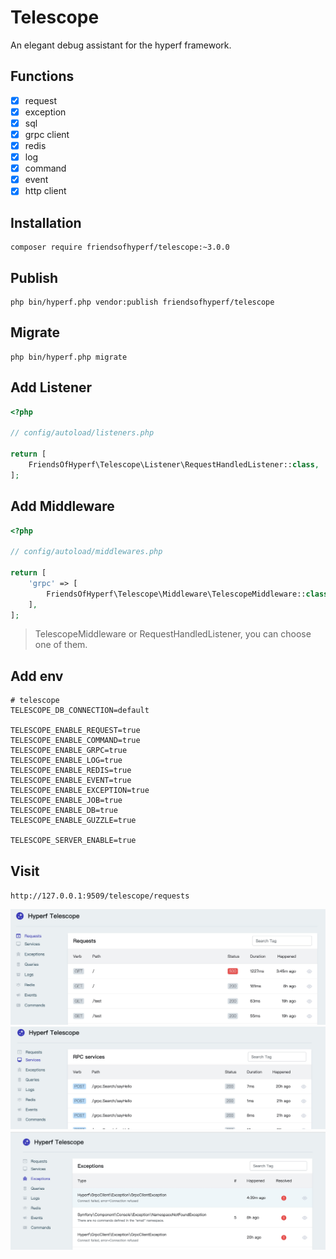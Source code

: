 # Telescope

An elegant debug assistant for the hyperf framework.

## Functions

- [x] request
- [x] exception
- [x] sql
- [x] grpc client
- [x] redis
- [x] log
- [x] command
- [x] event
- [x] http client

## Installation

```shell
composer require friendsofhyperf/telescope:~3.0.0
```

## Publish

```shell
php bin/hyperf.php vendor:publish friendsofhyperf/telescope
```

## Migrate

```shell
php bin/hyperf.php migrate
```

## Add Listener

```php
<?php

// config/autoload/listeners.php

return [
    FriendsOfHyperf\Telescope\Listener\RequestHandledListener::class,
];

```

## Add Middleware

```php
<?php

// config/autoload/middlewares.php

return [
    'grpc' => [
        FriendsOfHyperf\Telescope\Middleware\TelescopeMiddleware::class,
    ],
];

```

> TelescopeMiddleware or RequestHandledListener, you can choose one of them.

## Add env

```env
# telescope
TELESCOPE_DB_CONNECTION=default

TELESCOPE_ENABLE_REQUEST=true
TELESCOPE_ENABLE_COMMAND=true
TELESCOPE_ENABLE_GRPC=true
TELESCOPE_ENABLE_LOG=true
TELESCOPE_ENABLE_REDIS=true
TELESCOPE_ENABLE_EVENT=true
TELESCOPE_ENABLE_EXCEPTION=true
TELESCOPE_ENABLE_JOB=true
TELESCOPE_ENABLE_DB=true
TELESCOPE_ENABLE_GUZZLE=true

TELESCOPE_SERVER_ENABLE=true
```

## Visit

`http://127.0.0.1:9509/telescope/requests`

<img src="./requests.jpg" />

<img src="./grpc.jpg" />

<img src="./exception.jpg" />
